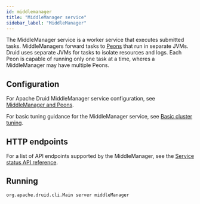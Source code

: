 ```yaml
---
id: middlemanager
title: "MiddleManager service"
sidebar_label: "MiddleManager"
---
```


<!--
  ~ Licensed to the Apache Software Foundation (ASF) under one
  ~ or more contributor license agreements.  See the NOTICE file
  ~ distributed with this work for additional information
  ~ regarding copyright ownership.  The ASF licenses this file
  ~ to you under the Apache License, Version 2.0 (the
  ~ "License"); you may not use this file except in compliance
  ~ with the License.  You may obtain a copy of the License at
  ~
  ~   http://www.apache.org/licenses/LICENSE-2.0
  ~
  ~ Unless required by applicable law or agreed to in writing,
  ~ software distributed under the License is distributed on an
  ~ "AS IS" BASIS, WITHOUT WARRANTIES OR CONDITIONS OF ANY
  ~ KIND, either express or implied.  See the License for the
  ~ specific language governing permissions and limitations
  ~ under the License.
  -->

The MiddleManager service is a worker service that executes submitted tasks. MiddleManagers forward tasks to [Peons](../design/peons.md) that run in separate JVMs.
Druid uses separate JVMs for tasks to isolate resources and logs. Each Peon is capable of running only one task at a time, wheres a MiddleManager may have multiple Peons.

## Configuration

For Apache Druid MiddleManager service configuration, see [MiddleManager and Peons](../configuration/index.md#middlemanager-and-peons).

For basic tuning guidance for the MiddleManager service, see [Basic cluster tuning](../operations/basic-cluster-tuning.md#middlemanager).

## HTTP endpoints

For a list of API endpoints supported by the MiddleManager, see the [Service status API reference](../api-reference/service-status-api.md#middlemanager).

## Running

```
org.apache.druid.cli.Main server middleManager
```
